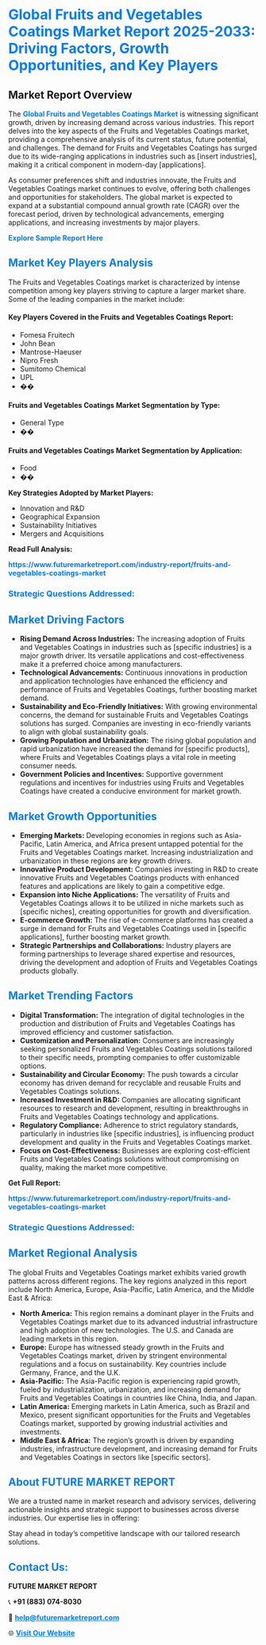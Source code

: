 <h1 style="color: #007BFF;">Global Fruits and Vegetables Coatings Market Report 2025-2033: Driving Factors, Growth Opportunities, and Key Players</h1>

<section id="overview">
<h2>Market Report Overview</h2>
<p>The <a href="https://www.futuremarketreport.com/industry-report/fruits-and-vegetables-coatings-market" style="color: #007BFF; text-decoration: none;"><strong>Global Fruits and Vegetables Coatings Market</strong></a> is witnessing significant growth, driven by increasing demand across various industries. This report delves into the key aspects of the Fruits and Vegetables Coatings market, providing a comprehensive analysis of its current status, future potential, and challenges. The demand for Fruits and Vegetables Coatings has surged due to its wide-ranging applications in industries such as [insert industries], making it a critical component in modern-day [applications].</p>
<p>As consumer preferences shift and industries innovate, the Fruits and Vegetables Coatings market continues to evolve, offering both challenges and opportunities for stakeholders. The global market is expected to expand at a substantial compound annual growth rate (CAGR) over the forecast period, driven by technological advancements, emerging applications, and increasing investments by major players.</p>
</section>

<section id="overview">
<p><a href="https://www.futuremarketreport.com/request-sample/reportId=117701" style="color: #007BFF; text-decoration: none;"><strong>Explore Sample Report Here</strong></a></p>
</section>

<section id="key-players">
<h2 style="color: #007BFF;">Market Key Players Analysis</h2>
<p>The Fruits and Vegetables Coatings market is characterized by intense competition among key players striving to capture a larger market share. Some of the leading companies in the market include:</p>
<h4>Key Players Covered in the Fruits and Vegetables Coatings Report:</h4>
<ul><li>Fomesa Fruitech</li><li>John Bean</li><li>Mantrose-Haeuser</li><li>Nipro Fresh</li><li>Sumitomo Chemical</li><li>UPL</li><li>��</li></ul>
<h4>Fruits and Vegetables Coatings Market Segmentation by Type:</h4>
<ul><li>General Type</li><li>��</li></ul>

<h4>Fruits and Vegetables Coatings Market Segmentation by Application:</h4>
<ul><li>Food</li><li>��</li></ul>
<p><strong>Key Strategies Adopted by Market Players:</strong></p>
<ul>
<li>Innovation and R&D</li>
<li>Geographical Expansion</li>
<li>Sustainability Initiatives</li>
<li>Mergers and Acquisitions</li>
</ul>
</section>

<section>
<p><strong>Read Full Analysis: </strong></p><a href="https://www.futuremarketreport.com/industry-report/fruits-and-vegetables-coatings-market" style="color: #007BFF; text-decoration: none;"><strong>https://www.futuremarketreport.com/industry-report/fruits-and-vegetables-coatings-market</strong></a>
<h3 style="color: #007BFF;">Strategic Questions Addressed:</h3>
</section>

<section id="driving-factors">
<h2 style="color: #007BFF;">Market Driving Factors</h2>
<ul>
<li><strong>Rising Demand Across Industries:</strong> The increasing adoption of Fruits and Vegetables Coatings in industries such as [specific industries] is a major growth driver. Its versatile applications and cost-effectiveness make it a preferred choice among manufacturers.</li>
<li><strong>Technological Advancements:</strong> Continuous innovations in production and application technologies have enhanced the efficiency and performance of Fruits and Vegetables Coatings, further boosting market demand.</li>
<li><strong>Sustainability and Eco-Friendly Initiatives:</strong> With growing environmental concerns, the demand for sustainable Fruits and Vegetables Coatings solutions has surged. Companies are investing in eco-friendly variants to align with global sustainability goals.</li>
<li><strong>Growing Population and Urbanization:</strong> The rising global population and rapid urbanization have increased the demand for [specific products], where Fruits and Vegetables Coatings plays a vital role in meeting consumer needs.</li>
<li><strong>Government Policies and Incentives:</strong> Supportive government regulations and incentives for industries using Fruits and Vegetables Coatings have created a conducive environment for market growth.</li>
</ul>
</section>

<section id="growth-opportunities">
<h2 style="color: #007BFF;">Market Growth Opportunities</h2>
<ul>
<li><strong>Emerging Markets:</strong> Developing economies in regions such as Asia-Pacific, Latin America, and Africa present untapped potential for the Fruits and Vegetables Coatings market. Increasing industrialization and urbanization in these regions are key growth drivers.</li>
<li><strong>Innovative Product Development:</strong> Companies investing in R&D to create innovative Fruits and Vegetables Coatings products with enhanced features and applications are likely to gain a competitive edge.</li>
<li><strong>Expansion into Niche Applications:</strong> The versatility of Fruits and Vegetables Coatings allows it to be utilized in niche markets such as [specific niches], creating opportunities for growth and diversification.</li>
<li><strong>E-commerce Growth:</strong> The rise of e-commerce platforms has created a surge in demand for Fruits and Vegetables Coatings used in [specific applications], further boosting market growth.</li>
<li><strong>Strategic Partnerships and Collaborations:</strong> Industry players are forming partnerships to leverage shared expertise and resources, driving the development and adoption of Fruits and Vegetables Coatings products globally.</li>
</ul>
</section>

<section id="trending-factors">
<h2 style="color: #007BFF;">Market Trending Factors</h2>
<ul>
<li><strong>Digital Transformation:</strong> The integration of digital technologies in the production and distribution of Fruits and Vegetables Coatings has improved efficiency and customer satisfaction.</li>
<li><strong>Customization and Personalization:</strong> Consumers are increasingly seeking personalized Fruits and Vegetables Coatings solutions tailored to their specific needs, prompting companies to offer customizable options.</li>
<li><strong>Sustainability and Circular Economy:</strong> The push towards a circular economy has driven demand for recyclable and reusable Fruits and Vegetables Coatings solutions.</li>
<li><strong>Increased Investment in R&D:</strong> Companies are allocating significant resources to research and development, resulting in breakthroughs in Fruits and Vegetables Coatings technology and applications.</li>
<li><strong>Regulatory Compliance:</strong> Adherence to strict regulatory standards, particularly in industries like [specific industries], is influencing product development and quality in the Fruits and Vegetables Coatings market.</li>
<li><strong>Focus on Cost-Effectiveness:</strong> Businesses are exploring cost-efficient Fruits and Vegetables Coatings solutions without compromising on quality, making the market more competitive.</li>
</ul>
</section>

<section>
<p><strong>Get Full Report: </strong></p><a href="https://www.futuremarketreport.com/industry-report/fruits-and-vegetables-coatings-market" style="color: #007BFF; text-decoration: none;"><strong>https://www.futuremarketreport.com/industry-report/fruits-and-vegetables-coatings-market</strong></a>
<h3 style="color: #007BFF;">Strategic Questions Addressed:</h3>
</section>


<section id="regional-analysis">
<h2 style="color: #007BFF;">Market Regional Analysis</h2>
<p>The global Fruits and Vegetables Coatings market exhibits varied growth patterns across different regions. The key regions analyzed in this report include North America, Europe, Asia-Pacific, Latin America, and the Middle East & Africa:</p>
<ul>
<li><strong>North America:</strong> This region remains a dominant player in the Fruits and Vegetables Coatings market due to its advanced industrial infrastructure and high adoption of new technologies. The U.S. and Canada are leading markets in this region.</li>
<li><strong>Europe:</strong> Europe has witnessed steady growth in the Fruits and Vegetables Coatings market, driven by stringent environmental regulations and a focus on sustainability. Key countries include Germany, France, and the U.K.</li>
<li><strong>Asia-Pacific:</strong> The Asia-Pacific region is experiencing rapid growth, fueled by industrialization, urbanization, and increasing demand for Fruits and Vegetables Coatings in countries like China, India, and Japan.</li>
<li><strong>Latin America:</strong> Emerging markets in Latin America, such as Brazil and Mexico, present significant opportunities for the Fruits and Vegetables Coatings market, supported by growing industrial activities and investments.</li>
<li><strong>Middle East & Africa:</strong> The region’s growth is driven by expanding industries, infrastructure development, and increasing demand for Fruits and Vegetables Coatings in sectors like [specific sectors].</li>
</ul>
</section>

<footer>
<h2 style="color: #007BFF;">About FUTURE MARKET REPORT</h2>
<p>We are a trusted name in market research and advisory services, delivering actionable insights and strategic support to businesses across diverse industries. Our expertise lies in offering:</p>

<p>Stay ahead in today’s competitive landscape with our tailored research solutions.</p>

<h2 style="color: #007BFF;">Contact Us:</h2>
<p><strong>FUTURE MARKET REPORT</strong></p>
<p>📞 <strong>+91 (883) 074-8030</strong></p>
<p>📧 <strong><a href="mailto:help@futuremarketreport.com" style="color: #007BFF;">help@futuremarketreport.com</a></strong></p>
<p>🌐 <strong><a href="https://www.futuremarketreport.com/" style="color: #007BFF;">Visit Our Website</a></strong></p>
</footer>